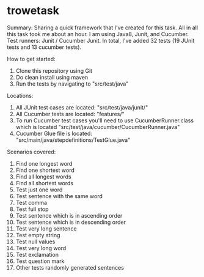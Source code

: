# trowetask

Summary:
Sharing a quick framework that I've created for this task. All in all this task took me about an hour. I am using Java8, Junit, and Cucumber. 
Test runners: Junit / Cucumber Junit.
In total, I've added 32 tests (19 JUnit tests and 13 cucumber tests).

How to get started:
1. Clone this repository using Git
2. Do clean install using maven
3. Run the tests by navigating to "src/test/java"

Locations:
1. All JUnit test cases are located: "src/test/java/junit/"
2. All Cucumber tests are located: "features/" 
3. To run Cucumber test cases you'll need to use CucumberRunner.class which is located "src/test/java/cucumber/CucumberRunner.java"
4. Cucumber Glue file is located: "src/main/java/stepdefinitions/TestGlue.java"

Scenarios covered:
1. Find one longest word
2. Find one shortest word
3. Find all longest words
4. Find all shortest words
5. Test just one word
6. Test sentence with the same word
7. Test comma
8. Test full stop
9. Test sentence which is in ascending order
10. Test sentence which is in descending order
11. Test very long sentence
12. Test empty string
13. Test null values
14. Test very long word
15. Test exclamation
16. Test question mark
17. Other tests randomly generated sentences
